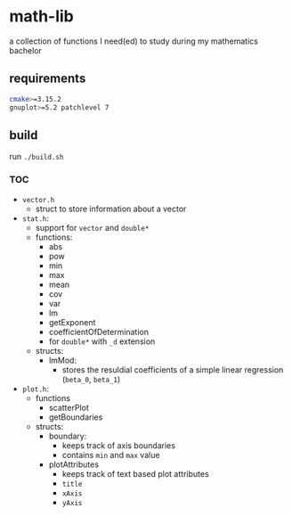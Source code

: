 # math-lib

a collection of functions I need(ed) to study during my mathematics bachelor

## requirements

```bash
cmake>=3.15.2
gnuplot>=5.2 patchlevel 7
```

## build
run `./build.sh`

### TOC
- `vector.h`
  - struct to store information about a vector
- `stat.h`:
  - support for `vector` and `double*`
  - functions:
    - abs
    - pow
    - min
    - max
    - mean
    - cov
    - var
    - lm
    - getExponent
    - coefficientOfDetermination
    - for `double*` with `_d` extension
  - structs:
    - lmMod:
      - stores the resuldial coefficients of a simple linear regression (`beta_0`, `beta_1`)
- `plot.h`:
  - functions
    - scatterPlot
    - getBoundaries
  - structs:
    - boundary:
      - keeps track of axis boundaries
      - contains `min` and `max` value
    - plotAttributes
      - keeps track of text based plot attributes
      - `title`
      - `xAxis`
      - `yAxis`
